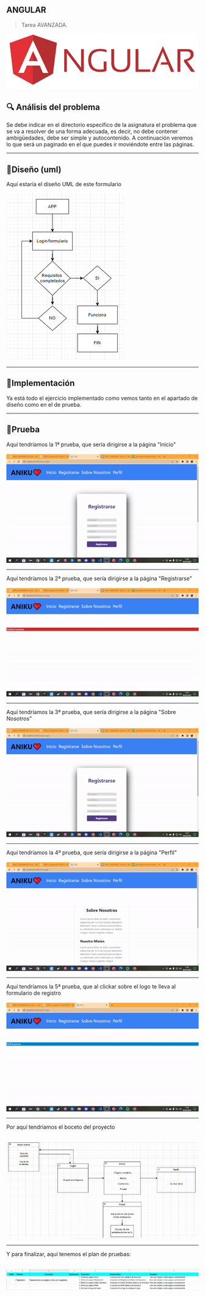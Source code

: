 ## ANGULAR

> Tarea AVANZADA.

![LOGO](foto/imagen.png)





## 🔍 Análisis del problema
Se debe indicar en el directorio específico de la asignatura el problema que se va a resolver de una forma adecuada, es decir, no debe contener ambigüedades, debe ser simple y autocontenido. A continuación veremos lo que será un paginado en el que puedes ir moviéndote entre las páginas.


<hr>


## 💠Diseño (uml)

Aquí estaría el diseño UML de este formulario

![](foto/uml.png)


<hr>


## 🔻Implementación 
Ya está todo el ejercicio implementado como vemos tanto en el apartado de diseño como en el de prueba.

<hr>


## 🔁Prueba


Aquí tendríamos la 1ª prueba, que sería dirigirse a la página "Inicio" <br><br>
![GIF1](gifs/inicio.gif)

<hr>

Aquí tendríamos la 2ª prueba, que sería dirigirse a la página "Registrarse" <br><br>
![GIF1](gifs/registrate.gif)

<hr>


Aquí tendríamos la 3ª prueba, que sería dirigirse a la página "Sobre Nosotros" <br><br>
![GIF1](gifs/info.gif)

<hr>

Aquí tendríamos la 4ª prueba, que sería dirigirse a la página "Perfil" <br><br>
![GIF1](gifs/perfil.gif)

<hr>

Aquí tendríamos la 5ª prueba, que al clickar sobre el logo te lleva al formulario de registro <br><br>
![GIF1](gifs/logo.gif)

<hr>

Por aquí tendríamos el boceto del proyecto <br><br>

![IMAGEN](foto/boceto.png)


<hr>

Y para finalizar, aquí tenemos el plan de pruebas: <br><br>

![IMAGEN](foto/planP.png)
